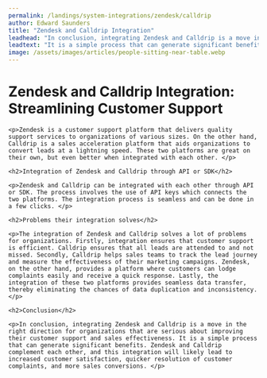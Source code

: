 ```yaml
---
permalink: /landings/system-integrations/zendesk/calldrip
author: Edward Saunders
title: "Zendesk and Calldrip Integration"
leadhead: "In conclusion, integrating Zendesk and Calldrip is a move in the right direction for organizations that are serious about improving their customer support and sales effectiveness"
leadtext: "It is a simple process that can generate significant benefits. Zendesk and Calldrip complement each other, and this integration will likely lead to increased customer satisfaction, quicker resolution of customer complaints, and more sales conversions."
image: /assets/images/articles/people-sitting-near-table.webp
---
```

<div class="arttext">	<h1>Zendesk and Calldrip Integration: Streamlining Customer Support</h1>

	<p>Zendesk is a customer support platform that delivers quality support services to organizations of various sizes. On the other hand, Calldrip is a sales acceleration platform that aids organizations to convert leads at a lightning speed. These two platforms are great on their own, but even better when integrated with each other. </p>

	<h2>Integration of Zendesk and Calldrip through API or SDK</h2>

	<p>Zendesk and Calldrip can be integrated with each other through API or SDK. The process involves the use of API keys which connects the two platforms. The integration process is seamless and can be done in a few clicks. </p>

	<h2>Problems their integration solves</h2>

	<p>The integration of Zendesk and Calldrip solves a lot of problems for organizations. Firstly, integration ensures that customer support is efficient. Calldrip ensures that all leads are attended to and not missed. Secondly, Calldrip helps sales teams to track the lead journey and measure the effectiveness of their marketing campaigns. Zendesk, on the other hand, provides a platform where customers can lodge complaints easily and receive a quick response. Lastly, the integration of these two platforms provides seamless data transfer, thereby eliminating the chances of data duplication and inconsistency.</p>

	<h2>Conclusion</h2>

	<p>In conclusion, integrating Zendesk and Calldrip is a move in the right direction for organizations that are serious about improving their customer support and sales effectiveness. It is a simple process that can generate significant benefits. Zendesk and Calldrip complement each other, and this integration will likely lead to increased customer satisfaction, quicker resolution of customer complaints, and more sales conversions. </p>

</div>